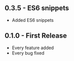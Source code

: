 ## 0.3.5 - ES6 snippets
* Added ES6 snippets

## 0.1.0 - First Release
* Every feature added
* Every bug fixed
